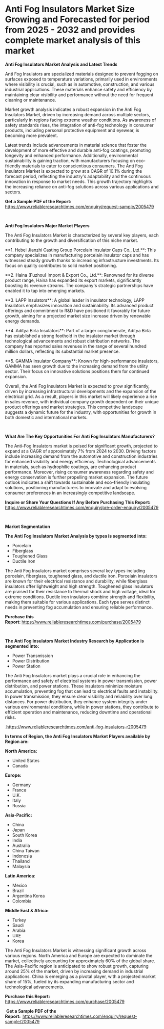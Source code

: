 <p><h1>Anti Fog Insulators Market Size Growing and Forecasted for period from 2025 - 2032 and provides complete market analysis of this market</h1></p><p><strong>Anti Fog Insulators Market Analysis and Latest Trends</strong></p>
<p><p>Anti Fog Insulators are specialized materials designed to prevent fogging on surfaces exposed to temperature variations, primarily used in environments where visibility is crucial, such as in automotive, construction, and various industrial applications. These materials enhance safety and efficiency by maintaining clear visibility and performance without the need for frequent cleaning or maintenance.</p><p>Market growth analysis indicates a robust expansion in the Anti Fog Insulators Market, driven by increasing demand across multiple sectors, particularly in regions facing extreme weather conditions. As awareness of safety standards rises, the integration of anti-fog technology in consumer products, including personal protective equipment and eyewear, is becoming more prevalent.</p><p>Latest trends include advancements in material science that foster the development of more effective and durable anti-fog coatings, promoting longevity and enhanced performance. Additionally, environmental sustainability is gaining traction, with manufacturers focusing on eco-friendly materials to cater to conscientious consumers. The Anti Fog Insulators Market is expected to grow at a CAGR of 10.1% during the forecast period, reflecting the industry's adaptability and the continuous innovation in response to market needs. This growth trajectory highlights the increasing reliance on anti-fog solutions across various applications and sectors.</p></p>
<p><strong>Get a Sample PDF of the Report:&nbsp;</strong> <a href="https://www.reliableresearchtimes.com/enquiry/request-sample/2005479?utm_campaign=3216&utm_medium=2&utm_source=Github&utm_content=ia&utm_term=12042025&utm_id=anti-fog-insulators">https://www.reliableresearchtimes.com/enquiry/request-sample/2005479</a></p>
<p>&nbsp;</p>
<p><strong>Anti Fog Insulators Major Market Players</strong></p>
<p><p>The Anti Fog Insulators Market is characterized by several key players, each contributing to the growth and diversification of this niche market. </p><p>**1. Hebei Jianzhi Casting Group Porcelain Insulator Caps Co., Ltd.**: This company specializes in manufacturing porcelain insulator caps and has witnessed steady growth thanks to increasing infrastructure investments. Its focus on quality contributes to solid market positioning.</p><p>**2. Haina (Fuzhou) Import & Export Co., Ltd.**: Renowned for its diverse product range, Haina has expanded its export markets, significantly boosting its revenue streams. The company's strategic partnerships have enabled it to tap into emerging markets.</p><p>**3. LAPP Insulators**: A global leader in insulator technology, LAPP Insulators emphasizes innovation and sustainability. Its advanced product offerings and commitment to R&D have positioned it favorably for future growth, aiming for a projected market size increase driven by renewable energy demands.</p><p>**4. Aditya Birla Insulators**: Part of a larger conglomerate, Aditya Birla has established a strong foothold in the insulator market through technological advancements and robust distribution networks. The company has reported sales revenues in the range of several hundred million dollars, reflecting its substantial market presence.</p><p>**5. GAMMA Insulator Company**: Known for high-performance insulators, GAMMA has seen growth due to the increasing demand from the utility sector. Their focus on innovative solutions positions them for continued expansion.</p><p>Overall, the Anti Fog Insulators Market is expected to grow significantly, driven by increasing infrastructural developments and the expansion of the electrical grid. As a result, players in this market will likely experience a rise in sales revenue, with individual company growth dependent on their unique product offerings and market strategies. This competitive landscape suggests a dynamic future for the industry, with opportunities for growth in both domestic and international markets.</p></p>
<p>&nbsp;</p>
<p><strong>What Are The Key Opportunities For Anti Fog Insulators Manufacturers?</strong></p>
<p><p>The Anti-Fog Insulators market is poised for significant growth, projected to expand at a CAGR of approximately 7% from 2024 to 2030. Driving factors include increasing demand from the automotive and construction industries for enhanced visibility and energy efficiency. Technological advancements in materials, such as hydrophilic coatings, are enhancing product performance. Moreover, rising consumer awareness regarding safety and energy conservation is further propelling market expansion. The future outlook indicates a shift towards sustainable and eco-friendly insulating solutions, positioning manufacturers to innovate and adapt to evolving consumer preferences in an increasingly competitive landscape.</p></p>
<p><strong>Inquire or Share Your Questions If Any Before Purchasing This Report:</strong> <a href="https://www.reliableresearchtimes.com/enquiry/pre-order-enquiry/2005479?utm_campaign=3216&utm_medium=2&utm_source=Github&utm_content=ia&utm_term=12042025&utm_id=anti-fog-insulators">https://www.reliableresearchtimes.com/enquiry/pre-order-enquiry/2005479</a></p>
<p>&nbsp;</p>
<p><strong>Market Segmentation</strong></p>
<p><strong>The Anti Fog Insulators Market Analysis by types is segmented into:</strong></p>
<p><ul><li>Porcelain</li><li>Fiberglass</li><li>Toughened Glass</li><li>Ductile Iron</li></ul></p>
<p><p>The Anti Fog Insulators market comprises several key types including porcelain, fiberglass, toughened glass, and ductile iron. Porcelain insulators are known for their electrical resistance and durability, while fiberglass insulators offer lightweight and high strength. Toughened glass insulators are praised for their resistance to thermal shock and high voltage, ideal for extreme conditions. Ductile iron insulators combine strength and flexibility, making them suitable for various applications. Each type serves distinct needs in preventing fog accumulation and ensuring reliable performance.</p></p>
<p><strong>Purchase this Report:&nbsp;</strong><a href="https://www.reliableresearchtimes.com/purchase/2005479?utm_campaign=3216&utm_medium=2&utm_source=Github&utm_content=ia&utm_term=12042025&utm_id=anti-fog-insulators">https://www.reliableresearchtimes.com/purchase/2005479</a></p>
<p>&nbsp;</p>
<p><strong>The Anti Fog Insulators Market Industry Research by Application is segmented into:</strong></p>
<p><ul><li>Power Transmission</li><li>Power Distribution</li><li>Power Station</li></ul></p>
<p><p>The Anti Fog Insulators market plays a crucial role in enhancing the performance and safety of electrical systems in power transmission, power distribution, and power stations. These insulators minimize moisture accumulation, preventing fog that can lead to electrical faults and instability. In power transmission, they ensure clear visibility and reliability over long distances. For power distribution, they enhance system integrity under various environmental conditions, while in power stations, they contribute to efficient operation and maintenance, reducing downtime and operational risks.</p></p>
<p><a href="https://www.reliableresearchtimes.com/anti-fog-insulators-r2005479?utm_campaign=3216&utm_medium=2&utm_source=Github&utm_content=ia&utm_term=12042025&utm_id=anti-fog-insulators">&nbsp;https://www.reliableresearchtimes.com/anti-fog-insulators-r2005479</a></p>
<p><strong>In terms of Region, the Anti Fog Insulators Market Players available by Region are:</strong></p>
<p>
    <p> <strong> North America: </strong>
        <ul>
            <li>United States</li>
            <li>Canada</li>
        </ul>
        </p> 
    <p> <strong> Europe: </strong>
        <ul>
            <li>Germany</li>
            <li>France</li>
            <li>U.K.</li>
            <li>Italy</li>
            <li>Russia</li>
        </ul>
        </p> 
    <p> <strong> Asia-Pacific: </strong>
        <ul>
            <li>China</li>
            <li>Japan</li>
            <li>South Korea</li>
            <li>India</li>
            <li>Australia</li>
            <li>China Taiwan</li>
            <li>Indonesia</li>
            <li>Thailand</li>
            <li>Malaysia</li>
        </ul>
        </p> 
    <p> <strong> Latin America: </strong>
        <ul>
            <li>Mexico</li>
            <li>Brazil</li>
            <li>Argentina Korea</li>
            <li>Colombia</li>
        </ul>
        </p> 
    <p> <strong> Middle East & Africa: </strong>
        <ul>
            <li>Turkey</li>
            <li>Saudi</li>
            <li>Arabia</li>
            <li>UAE</li>
            <li>Korea</li>
        </ul>
    </p>
    </p>
<p><p>The Anti Fog Insulators Market is witnessing significant growth across various regions. North America and Europe are expected to dominate the market, collectively accounting for approximately 60% of the global share. The Asia-Pacific region is anticipated to show robust growth, capturing around 25% of the market, driven by increasing demand in industrial applications. China is emerging as a pivotal player, with a projected market share of 15%, fueled by its expanding manufacturing sector and technological advancements.</p></p>
<p><strong>Purchase this Report: </strong><a href="https://www.reliableresearchtimes.com/purchase/2005479?utm_campaign=3216&utm_medium=2&utm_source=Github&utm_content=ia&utm_term=12042025&utm_id=anti-fog-insulators">https://www.reliableresearchtimes.com/purchase/2005479</a></p>
<p>&nbsp;<strong>Get a Sample PDF of the Report:&nbsp;&nbsp;</strong><a href="https://www.reliableresearchtimes.com/enquiry/request-sample/2005479?utm_campaign=3216&utm_medium=2&utm_source=Github&utm_content=ia&utm_term=12042025&utm_id=anti-fog-insulators">https://www.reliableresearchtimes.com/enquiry/request-sample/2005479</a></p>
<p><strong></strong></p>
<p><p></p><p></p><p></p></p>